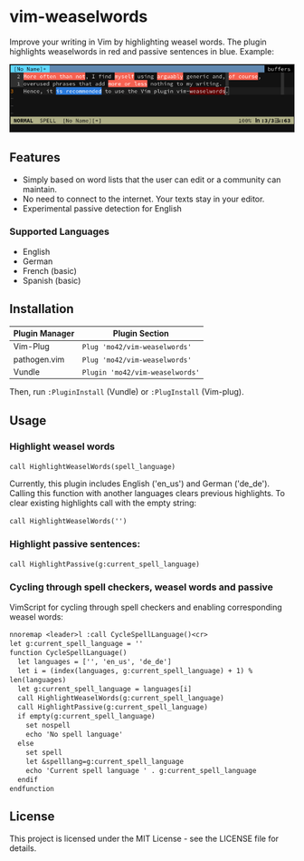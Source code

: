 # vim-weaselwords

Improve your writing in Vim by highlighting weasel words. The plugin highlights weaselwords in red and passive sentences in blue. Example:

![vim-weaselwords example in Vim editor](example.png)

## Features

- Simply based on word lists that the user can edit or a community can maintain.
- No need to connect to the internet. Your texts stay in your editor.
- Experimental passive detection for English

### Supported Languages
- English
- German
- French (basic)
- Spanish (basic)

## Installation

| Plugin Manager | Plugin Section |
| --- | --- |
|Vim-Plug | `Plug 'mo42/vim-weaselwords'` |
|pathogen.vim| `Plug 'mo42/vim-weaselwords'` |
|Vundle | `Plugin 'mo42/vim-weaselwords'` |

Then, run `:PluginInstall` (Vundle) or `:PlugInstall` (Vim-plug).

## Usage

### Highlight weasel words

`call HighlightWeaselWords(spell_language)`

Currently, this plugin includes English ('en_us') and German ('de_de').
Calling this function with another languages clears previous highlights. To
clear existing highlights call with the empty string:

`call HighlightWeaselWords('')`

### Highlight passive sentences:

`call HighlightPassive(g:current_spell_language)`

### Cycling through spell checkers, weasel words and passive
VimScript for cycling through spell checkers and enabling corresponding weasel
words:

```vim
nnoremap <leader>l :call CycleSpellLanguage()<cr>
let g:current_spell_language = ''
function CycleSpellLanguage()
  let languages = ['', 'en_us', 'de_de']
  let i = (index(languages, g:current_spell_language) + 1) % len(languages)
  let g:current_spell_language = languages[i]
  call HighlightWeaselWords(g:current_spell_language)
  call HighlightPassive(g:current_spell_language)
  if empty(g:current_spell_language)
    set nospell
    echo 'No spell language'
  else
    set spell
    let &spelllang=g:current_spell_language
    echo 'Current spell language ' . g:current_spell_language
  endif
endfunction
```

## License

This project is licensed under the MIT License - see the LICENSE file for details.
